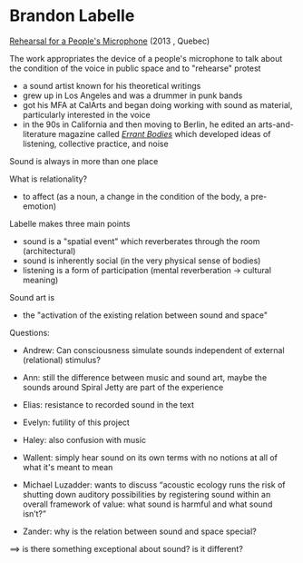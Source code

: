 # Brandon Labelle

[Rehearsal for a People's Microphone](media/labelle_rehearsal.mp4) (2013 , Quebec)
<!-- pre Eric Garner and George Floyd -->

The work appropriates the device of a people's microphone to talk about the condition of the voice in public space and to "rehearse" protest

- a sound artist known for his theoretical writings
- grew up in Los Angeles and was a drummer in punk bands
- got his MFA at CalArts and began doing working with sound as material, particularly interested in the voice
- in the 90s in California and then moving to Berlin, he edited an arts-and-literature magazine called [_Errant Bodies_](https://www.errantbodies.org) which developed ideas of listening, collective practice, and noise

Sound is always in more than one place

What is relationality?
- to affect (as a noun, a change in the condition of the body, a pre-emotion)

Labelle makes three main points
- sound is a "spatial event" which reverberates through the room (architectural)
- sound is inherently social (in the very physical sense of bodies)
- listening is a form of participation (mental reverberation -> cultural meaning)

Sound art is
- the "activation of the existing relation between sound and space"


Questions:
- Andrew: Can consciousness simulate sounds independent of external (relational) stimulus?
- Ann: still the difference between music and sound art, maybe the sounds around Spiral Jetty are part of the experience
- Elias: resistance to recorded sound in the text
- Evelyn: futility of this project
- Haley: also confusion with music
- Wallent: simply hear sound on its own terms with no notions at all of what it's meant to mean
- Michael Luzadder: wants to discuss “acoustic ecology runs the risk of shutting down auditory possibilities by registering sound within an overall framework of value: what sound is harmful and what sound isn’t?”

- Zander: why is the relation between sound and space special?

==> is there something exceptional about sound? is it different?
